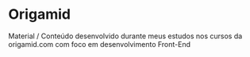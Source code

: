 # Origamid
Material / Conteúdo desenvolvido durante meus estudos nos cursos da origamid.com com foco em desenvolvimento Front-End

